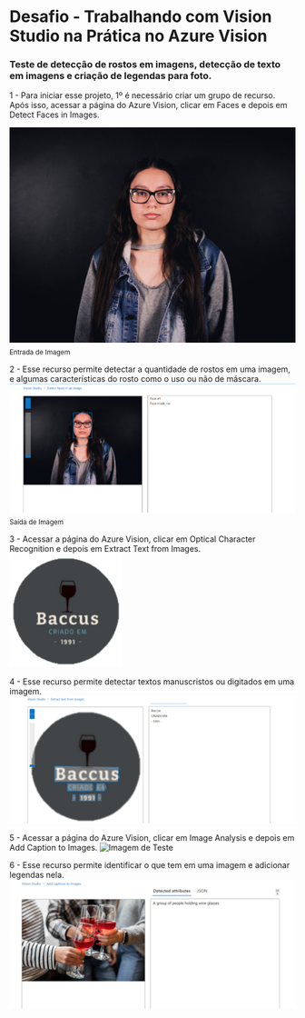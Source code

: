 # Desafio - Trabalhando com Vision Studio na Prática no Azure Vision
### Teste de detecção de rostos em imagens, detecção de texto em imagens e criação de legendas para foto.



 1 - Para iniciar esse projeto, 1º é necessário criar um grupo de recurso. Após isso, acessar a página do Azure Vision, clicar em Faces e depois em Detect Faces in Images.
 
 ![Imagem de Teste](https://github.com/JuliaSilva7/Microsoft-Azure-Ai/blob/main/Projeto2/Input/Detec%C3%A7%C3%A3oDeRosto_Input.jpg)
 <sub>Entrada de Imagem</sub>

 2 - Esse recurso permite detectar a quantidade de rostos em uma imagem, e algumas características do rosto como o uso ou não de máscara.
![Resultado do Teste](https://github.com/JuliaSilva7/Microsoft-Azure-Ai/blob/main/Projeto2/Output/Detecte%C3%A7%C3%A3oDeRosto_Output.png)
<sub>Saída de Imagem</sub>

3 - Acessar a página do Azure Vision, clicar em Optical Character Recognition e depois em Extract Text from Images.
![Imagem de Teste](https://github.com/JuliaSilva7/Microsoft-Azure-Ai/blob/main/Projeto2/Input/Detec%C3%A7%C3%A3oDeTexto_Input.png)

4 - Esse recurso permite detectar textos manuscristos ou digitados em uma imagem.
![Resultado do Teste](https://github.com/JuliaSilva7/Microsoft-Azure-Ai/blob/main/Projeto2/Output/Detec%C3%A7%C3%A3oDeTexto_Output.png)

5 - Acessar a página do Azure Vision, clicar em Image Analysis e depois em Add Caption to Images.
![Imagem de Teste](https://github.com/JuliaSilva7/Microsoft-Azure-Ai/blob/main/Projeto2/Input/Adi%C3%A7%C3%A3oDeLegenda_Input.jpg)

6 - Esse recurso permite identificar o que tem em uma imagem e adicionar legendas nela.
![resulatado do Teste](https://github.com/JuliaSilva7/Microsoft-Azure-Ai/blob/main/Projeto2/Output/Adi%C3%A7%C3%A3oDeLegenda_Output.png)
